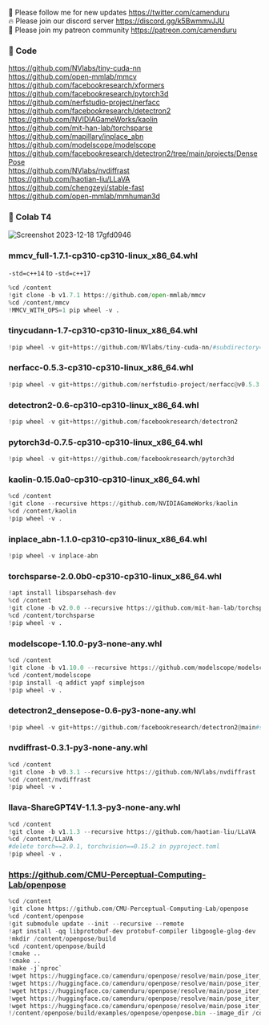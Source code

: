 🐣 Please follow me for new updates https://twitter.com/camenduru <br />
🔥 Please join our discord server https://discord.gg/k5BwmmvJJU <br />
🥳 Please join my patreon community https://patreon.com/camenduru <br />

### 🧬 Code
https://github.com/NVlabs/tiny-cuda-nn  <br />
https://github.com/open-mmlab/mmcv <br />
https://github.com/facebookresearch/xformers <br />
https://github.com/facebookresearch/pytorch3d <br />
https://github.com/nerfstudio-project/nerfacc <br />
https://github.com/facebookresearch/detectron2 <br />
https://github.com/NVIDIAGameWorks/kaolin <br />
https://github.com/mit-han-lab/torchsparse <br />
https://github.com/mapillary/inplace_abn <br />
https://github.com/modelscope/modelscope <br />
https://github.com/facebookresearch/detectron2/tree/main/projects/DensePose <br />
https://github.com/NVlabs/nvdiffrast <br />
https://github.com/haotian-liu/LLaVA <br />
https://github.com/chengzeyi/stable-fast <br />
https://github.com/open-mmlab/mmhuman3d <br />

### 🦒 Colab T4

![Screenshot 2023-12-18 17gfd0946](https://github.com/camenduru/wheels/assets/54370274/4c35a534-6269-4d86-89b3-af8cb770bc75)

### mmcv_full-1.7.1-cp310-cp310-linux_x86_64.whl
`-std=c++14` to `-std=c++17`
```py
%cd /content
!git clone -b v1.7.1 https://github.com/open-mmlab/mmcv
%cd /content/mmcv
!MMCV_WITH_OPS=1 pip wheel -v .
```

### tinycudann-1.7-cp310-cp310-linux_x86_64.whl
```py
!pip wheel -v git+https://github.com/NVlabs/tiny-cuda-nn/#subdirectory=bindings/torch
```

### nerfacc-0.5.3-cp310-cp310-linux_x86_64.whl
```py
!pip wheel -v git+https://github.com/nerfstudio-project/nerfacc@v0.5.3
```

### detectron2-0.6-cp310-cp310-linux_x86_64.whl
```py
!pip wheel -v git+https://github.com/facebookresearch/detectron2
```

### pytorch3d-0.7.5-cp310-cp310-linux_x86_64.whl
```py
!pip wheel -v git+https://github.com/facebookresearch/pytorch3d
```

### kaolin-0.15.0a0-cp310-cp310-linux_x86_64.whl
```py
%cd /content
!git clone --recursive https://github.com/NVIDIAGameWorks/kaolin
%cd /content/kaolin
!pip wheel -v .
```

### inplace_abn-1.1.0-cp310-cp310-linux_x86_64.whl
```py
!pip wheel -v inplace-abn
```

### torchsparse-2.0.0b0-cp310-cp310-linux_x86_64.whl

```py
!apt install libsparsehash-dev
%cd /content
!git clone -b v2.0.0 --recursive https://github.com/mit-han-lab/torchsparse
%cd /content/torchsparse
!pip wheel -v .
```

### modelscope-1.10.0-py3-none-any.whl

```py
%cd /content
!git clone -b v1.10.0 --recursive https://github.com/modelscope/modelscope
%cd /content/modelscope
!pip install -q addict yapf simplejson
!pip wheel -v .
```

### detectron2_densepose-0.6-py3-none-any.whl
```py
!pip wheel -v git+https://github.com/facebookresearch/detectron2@main#subdirectory=projects/DensePose
```

### nvdiffrast-0.3.1-py3-none-any.whl
```py
%cd /content
!git clone -b v0.3.1 --recursive https://github.com/NVlabs/nvdiffrast
%cd /content/nvdiffrast
!pip wheel -v .
```

### llava-ShareGPT4V-1.1.3-py3-none-any.whl
```py
%cd /content
!git clone -b v1.1.3 --recursive https://github.com/haotian-liu/LLaVA
%cd /content/LLaVA
#delete torch==2.0.1, torchvision==0.15.2 in pyproject.toml
!pip wheel -v .
```

### https://github.com/CMU-Perceptual-Computing-Lab/openpose
```py
%cd /content
!git clone https://github.com/CMU-Perceptual-Computing-Lab/openpose
%cd /content/openpose
!git submodule update --init --recursive --remote
!apt install -qq libprotobuf-dev protobuf-compiler libgoogle-glog-dev
!mkdir /content/openpose/build
%cd /content/openpose/build
!cmake ..
!cmake ..
!make -j`nproc`
!wget https://huggingface.co/camenduru/openpose/resolve/main/pose_iter_584000.caffemodel -O /content/openpose/models/pose/body_25/pose_iter_584000.caffemodel
!wget https://huggingface.co/camenduru/openpose/resolve/main/pose_iter_440000.caffemodel -O /content/openpose/models/pose/coco/pose_iter_440000.caffemodel
!wget https://huggingface.co/camenduru/openpose/resolve/main/pose_iter_160000.caffemodel -O /content/openpose/models/pose/mpi/pose_iter_160000.caffemodel
!wget https://huggingface.co/camenduru/openpose/resolve/main/pose_iter_116000.caffemodel -O /content/openpose/models/face/pose_iter_116000.caffemodel
!wget https://huggingface.co/camenduru/openpose/resolve/main/pose_iter_102000.caffemodel -O /content/openpose/models/hand/pose_iter_102000.caffemodel
!/content/openpose/build/examples/openpose/openpose.bin --image_dir /content/images --write_json /content/images --display 0 --render_pose 0
```
